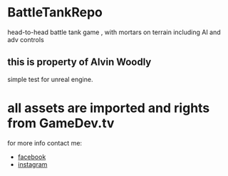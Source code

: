 # BattleTankRepo
head-to-head battle tank game , with mortars on terrain including AI and adv controls

## this is property of Alvin Woodly
simple test for unreal engine.

# all assets are imported and rights from GameDev.tv

for more info contact me:
* [facebook](https://www.facebook.com/alvin.woodly)
* [instagram](https://www.instagram.com/alvin_reallytho/?hl=en)
